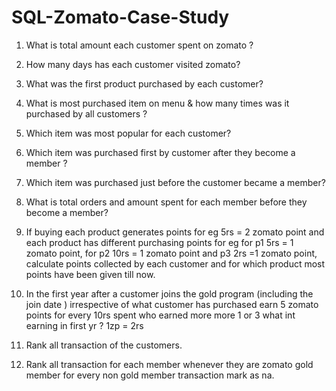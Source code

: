 # SQL-Zomato-Case-Study

1. What is total amount each customer spent on zomato ?

2. How many days has each customer visited zomato?
3. What was the first product purchased by each customer?
4. What is most purchased item on menu & how many times was it purchased by all customers ?
5. Which item was most popular for each customer?
6. Which item was purchased first by customer after they become a member ?
7.  Which item was purchased just before the customer became a member?
8.  What is total orders and amount spent for each member before they become a member?
9. If buying each product generates points for eg 5rs = 2 zomato point and each product has different purchasing points for eg for p1 5rs = 1 zomato point, for p2 10rs = 1 zomato point and p3 2rs =1 zomato point, calculate points collected by each customer and for which product most points have been given till now. 
10. In the first year after a customer joins the gold program (including the join date ) irrespective of what customer has purchased earn 5 zomato points for every 10rs spent who earned more more 1 or 3 what int earning in first yr ? 1zp = 2rs
11. Rank all transaction of the customers.
12. Rank all transaction for each member whenever they are zomato gold member for every non gold member transaction mark as na.  
